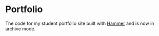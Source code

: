 Portfolio
=========

The code for my student portfolio site built with [Hammer](http://hammerformac.com/) and is now in archive mode.